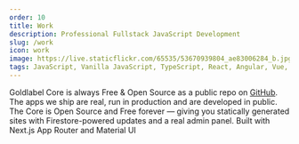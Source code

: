 ```yaml
---
order: 10
title: Work
description: Professional Fullstack JavaScript Development
slug: /work
icon: work
image: https://live.staticflickr.com/65535/53670939804_ae83006284_b.jpg
tags: JavaScript, Vanilla JavaScript, TypeScript, React, Angular, Vue, etc, Material UI, Flash, Server Side JavaScript, Node, Gatsby, NextJS, Headless CMS
---
```


Goldlabel Core is always Free & Open Source as a public repo on [GitHub](https://github.com/javascript-pro/core). The apps we ship are real, run in production and are developed in public. The Core is Open Source and Free forever — giving you statically generated sites with Firestore-powered updates and a real admin panel. Built with Next.js App Router and Material UI
